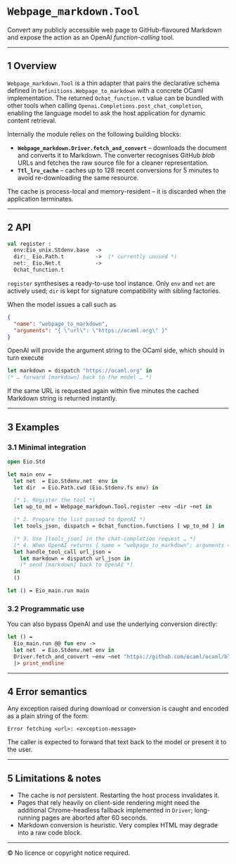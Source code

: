 # `Webpage_markdown.Tool`

Convert any publicly accessible web page to GitHub-flavoured Markdown and expose the action as an OpenAI *function-calling* tool.

---

## 1  Overview

`Webpage_markdown.Tool` is a thin adapter that pairs the declarative schema defined in
`Definitions.Webpage_to_markdown` with a concrete OCaml implementation.  The returned
`Ochat_function.t` value can be bundled with other tools when calling
`Openai.Completions.post_chat_completion`, enabling the language model to ask the host
application for dynamic content retrieval.

Internally the module relies on the following building blocks:

* **`Webpage_markdown.Driver.fetch_and_convert`** – downloads the document and converts
  it to Markdown.  The converter recognises GitHub _blob_ URLs and fetches the raw
  source file for a cleaner representation.
* **`Ttl_lru_cache`** – caches up to 128 recent conversions for 5 minutes to avoid
  re-downloading the same resource.

The cache is process-local and memory-resident – it is discarded when the
application terminates.

---

## 2  API

````ocaml
val register :
  env:Eio_unix.Stdenv.base  ->
  dir:_ Eio.Path.t          ->  (* currently unused *)
  net:_ Eio.Net.t           ->
  Ochat_function.t
````

`register` synthesises a ready-to-use tool instance.  Only `env` and
`net` are actively used; `dir` is kept for signature compatibility with sibling
factories.

When the model issues a call such as

```json
{
  "name": "webpage_to_markdown",
  "arguments": "{ \"url\": \"https://ocaml.org\" }"
}
```

OpenAI will provide the argument string to the OCaml side, which should in turn
execute

```ocaml
let markdown = dispatch "https://ocaml.org" in
(* … forward [markdown] back to the model … *)
```

If the same URL is requested again within five minutes the cached Markdown string
is returned instantly.

---

## 3  Examples

### 3.1  Minimal integration

```ocaml
open Eio.Std

let main env =
  let net  = Eio.Stdenv.net  env in
  let dir  = Eio.Path.cwd (Eio.Stdenv.fs env) in

  (* 1. Register the tool *)
  let wp_to_md = Webpage_markdown.Tool.register ~env ~dir ~net in

  (* 2. Prepare the list passed to OpenAI *)
  let tools_json, dispatch = Ochat_function.functions [ wp_to_md ] in

  (* 3. Use [tools_json] in the chat-completion request … *)
  (* 4. When OpenAI returns { name = "webpage_to_markdown"; arguments = "…" } *)
  let handle_tool_call url_json =
    let markdown = dispatch url_json in
    (* send [markdown] back to OpenAI *)
  in
  ()

let () = Eio_main.run main
```

### 3.2  Programmatic use

You can also bypass OpenAI and use the underlying conversion directly:

```ocaml
let () =
  Eio_main.run @@ fun env ->
  let net  = Eio.Stdenv.net env in
  Driver.fetch_and_convert ~env ~net "https://github.com/ocaml/ocaml/blob/trunk/README.md"
  |> print_endline
```

---

## 4  Error semantics

Any exception raised during download or conversion is caught and encoded as a
plain string of the form:

```
Error fetching <url>: <exception-message>
```

The caller is expected to forward that text back to the model or present it to
the user.

---

## 5  Limitations & notes

* The cache is *not* persistent.  Restarting the host process invalidates it.
* Pages that rely heavily on client-side rendering might need the additional
  Chrome-headless fallback implemented in `Driver`; long-running pages are
  aborted after 60 seconds.
* Markdown conversion is heuristic.  Very complex HTML may degrade into a raw
  code block.

---

© No licence or copyright notice required.

